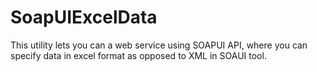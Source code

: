 # SoapUIExcelData
This utility lets you can a web service using SOAPUI API, where you can specify data in excel format as opposed to XML in SOAUI tool.
